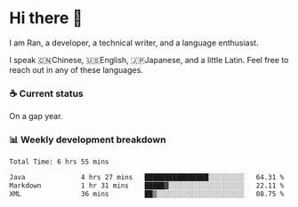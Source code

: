 # Hi there 👋

I am Ran, a developer, a technical writer, and a language enthusiast.

I speak 🇨🇳Chinese, 🇺🇸English, 🇯🇵Japanese, and a little Latin. Feel free to reach out in any of these languages.

<!-- [LinkedIn]() | [Twitter]() | [📧]() -->

### ☕ Current status

On a gap year.

### 📊 Weekly development breakdown

<!--START_SECTION:waka-->

```txt
Total Time: 6 hrs 55 mins

Java              4 hrs 27 mins   ████████████████░░░░░░░░░   64.31 %
Markdown          1 hr 31 mins    █████▓░░░░░░░░░░░░░░░░░░░   22.11 %
XML               36 mins         ██▒░░░░░░░░░░░░░░░░░░░░░░   08.75 %
```

<!--END_SECTION:waka-->
